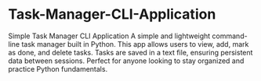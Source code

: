 # Task-Manager-CLI-Application
Simple Task Manager CLI Application A simple and lightweight command-line task manager built in Python. This app allows users to view, add, mark as done, and delete tasks. Tasks are saved in a text file, ensuring persistent data between sessions. Perfect for anyone looking to stay organized and practice Python fundamentals.
